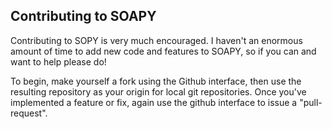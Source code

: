 Contributing to SOAPY
---------------------

Contributing to SOPY is very much encouraged. I haven't an enormous amount of time to add new code and features to SOAPY, so if you can and want to help please do! 

To begin, make yourself a fork using the Github interface, then use the resulting repository as your origin for local git repositories. Once you've implemented a feature or fix, again use the github interface to issue a "pull-request". 
